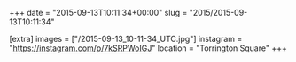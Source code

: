 +++
date = "2015-09-13T10:11:34+00:00"
slug = "2015/2015-09-13T10:11:34"

[extra]
images = ["/2015-09-13_10-11-34_UTC.jpg"]
instagram = "https://instagram.com/p/7kSRPWoIGJ"
location = "Torrington Square"
+++
